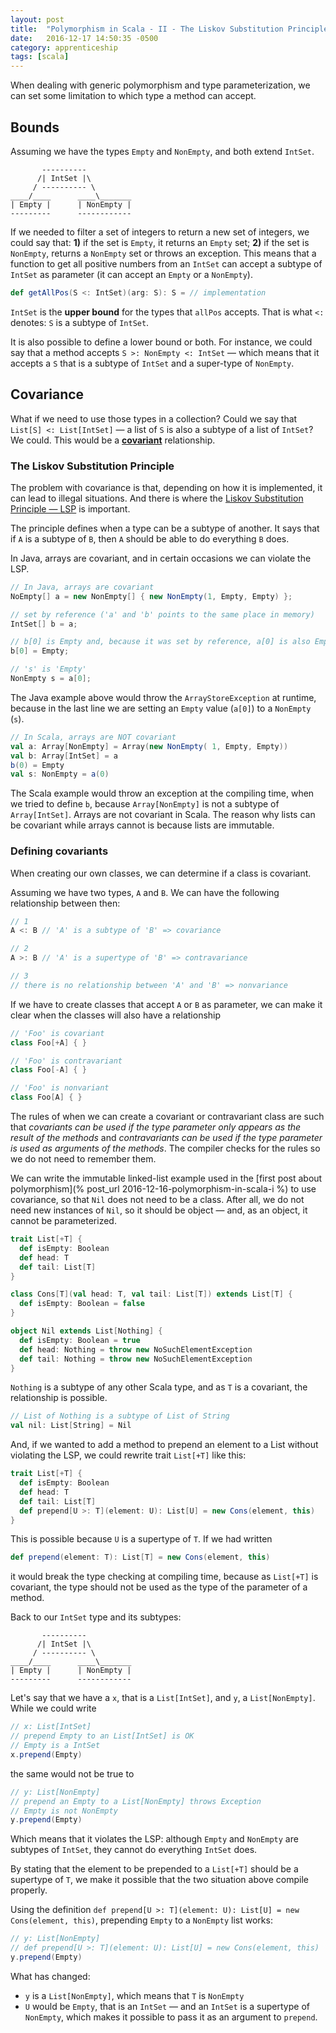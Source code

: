 ```yaml
---
layout: post
title:  "Polymorphism in Scala - II - The Liskov Substitution Principle"
date:   2016-12-17 14:50:35 -0500
category: apprenticeship
tags: [scala]
---
```


When dealing with generic polymorphism and type parameterization, we can set some limitation to which type a method can accept. <!--more-->

## Bounds

Assuming we have the types `Empty` and `NonEmpty`, and both extend `IntSet`.

```
       ----------
      /| IntSet |\
     / ---------- \
____/____      ____\_______  
| Empty |      | NonEmpty |
---------      ------------
```

If we needed to filter a set of integers to return a new set of integers, we could say that: **1)** if the set is `Empty`, it returns an `Empty` set; **2)** if the set is `NonEmpty`, returns a `NonEmpty` set or throws an exception. This means that a function to get all positive numbers from an `IntSet` can accept a subtype of `IntSet` as parameter (it can accept an `Empty` or a `NonEmpty`).

```scala
def getAllPos(S <: IntSet)(arg: S): S = // implementation
```

`IntSet` is the **upper bound** for the types that `allPos` accepts. That is what `<:` denotes: `S` is a subtype of `IntSet`.

It is also possible to define a lower bound or both. For instance, we could say that a method accepts `S >: NonEmpty <: IntSet` &mdash; which means that it accepts a `S` that is a subtype of `IntSet` and a super-type of `NonEmpty`.

## Covariance

What if we need to use those types in a collection? Could we say that `List[S] <: List[IntSet]` &mdash; a list of `S` is also a subtype of a list of `IntSet`? We could. This would be a [**covariant**](https://en.wikipedia.org/wiki/Covariance_and_contravariance_(computer_science)) relationship.

### The Liskov Substitution Principle

The problem with covariance is that, depending on how it is implemented, it can lead to illegal situations. And there is where the [Liskov Substitution Principle &mdash; LSP](https://en.wikipedia.org/wiki/Liskov_substitution_principle) is important.  

The principle defines when a type can be a subtype of another. It says that if `A` is a subtype of `B`, then `A` should be able to do everything `B` does.

In Java, arrays are covariant, and in certain occasions we can violate the LSP.

```java
// In Java, arrays are covariant
NoEmpty[] a = new NonEmpty[] { new NonEmpty(1, Empty, Empty) };

// set by reference ('a' and 'b' points to the same place in memory)
IntSet[] b = a;

// b[0] is Empty and, because it was set by reference, a[0] is also Empty
b[0] = Empty;

// 's' is 'Empty'
NonEmpty s = a[0];
```

The Java example above would throw the `ArrayStoreException` at runtime, because in the last line we are setting an `Empty` value (`a[0]`) to a `NonEmpty` (`s`).

```scala
// In Scala, arrays are NOT covariant
val a: Array[NonEmpty] = Array(new NonEmpty( 1, Empty, Empty))
val b: Array[IntSet] = a
b(0) = Empty
val s: NonEmpty = a(0)
```

The Scala example would throw an exception at the compiling time, when we tried to define `b`, because `Array[NonEmpty]` is not a subtype of `Array[IntSet]`. Arrays are not covariant in Scala. The reason why lists can be covariant while arrays cannot is because lists are immutable.

### Defining covariants

When creating our own classes, we can determine if a class is covariant.

Assuming we have two types, `A` and `B`. We can have the following relationship between then:

```scala
// 1
A <: B // 'A' is a subtype of 'B' => covariance

// 2
A >: B // 'A' is a supertype of 'B' => contravariance

// 3
// there is no relationship between 'A' and 'B' => nonvariance
```

If we have to create classes that accept `A` or `B` as parameter, we can make it clear when the classes will also have a relationship

```scala
// 'Foo' is covariant
class Foo[+A] { }

// 'Foo' is contravariant
class Foo[-A] { }

// 'Foo' is nonvariant
class Foo[A] { }
```

The rules of when we can create a covariant or contravariant class are such that *covariants can be used if the type parameter only appears as the result of the methods* and *contravariants can be used if the type parameter is used as arguments of the methods*. The compiler checks for the rules so we do not need to remember them.

We can write the immutable linked-list example used in the [first post about polymorphism](% post_url 2016-12-16-polymorphism-in-scala-i %) to use covariance, so that `Nil` does not need to be a class. After all, we do not need new instances of `Nil`, so it should be object &mdash; and, as an object, it cannot be parameterized.

```scala
trait List[+T] {
  def isEmpty: Boolean
  def head: T
  def tail: List[T]
}

class Cons[T](val head: T, val tail: List[T]) extends List[T] {
  def isEmpty: Boolean = false
}

object Nil extends List[Nothing] {
  def isEmpty: Boolean = true
  def head: Nothing = throw new NoSuchElementException
  def tail: Nothing = throw new NoSuchElementException
}
```

`Nothing` is a subtype of any other Scala type, and as `T` is a covariant, the relationship is possible.

```scala
// List of Nothing is a subtype of List of String
val nil: List[String] = Nil
```

And, if we wanted to add a method to prepend an element to a List without violating the LSP, we could rewrite trait `List[+T]` like this:

```scala
trait List[+T] {
  def isEmpty: Boolean
  def head: T
  def tail: List[T]
  def prepend[U >: T](element: U): List[U] = new Cons(element, this)
}
```

This is possible because `U` is a supertype of `T`. If we had written

```scala
def prepend(element: T): List[T] = new Cons(element, this)
```

it would break the type checking at compiling time, because as `List[+T]` is covariant, the type should not be used as the type of the parameter of a method.

Back to our `IntSet` type and its subtypes:

```
       ----------
      /| IntSet |\
     / ---------- \
____/____      ____\_______  
| Empty |      | NonEmpty |
---------      ------------
```

Let's say that we have a `x`, that is a `List[IntSet]`, and `y`, a `List[NonEmpty]`. While we could write

```scala
// x: List[IntSet]
// prepend Empty to an List[IntSet] is OK
// Empty is a IntSet
x.prepend(Empty)
```

the same would not be true to

```scala
// y: List[NonEmpty]
// prepend an Empty to a List[NonEmpty] throws Exception
// Empty is not NonEmpty
y.prepend(Empty)
```

Which means that it violates the LSP: although `Empty` and `NonEmpty` are subtypes of `IntSet`, they cannot do everything `IntSet` does.

By stating that the element to be prepended to a `List[+T]` should be a supertype of `T`, we make it possible that the two situation above compile properly.

Using the definition `def prepend[U >: T](element: U): List[U] = new Cons(element, this)`, prepending `Empty` to a `NonEmpty` list works:

```scala
// y: List[NonEmpty]
// def prepend[U >: T](element: U): List[U] = new Cons(element, this)
y.prepend(Empty)
```

What has changed:

- `y` is a `List[NonEmpty]`, which means that `T` is `NonEmpty`
- `U` would be `Empty`, that is an `IntSet` &mdash; and an `IntSet` is a supertype of `NonEmpty`, which makes it possible to pass it as an argument to `prepend`.

